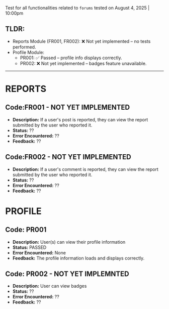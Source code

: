 Test for all functionalities related to `forums` tested on August 4, 2025 | 10:00pm

## TLDR:
- Reports Module (FR001, FR002): ❌ Not yet implemented – no tests performed.
- Profile Module:
    - PR001: ✅ Passed – profile info displays correctly.
    - PR002: ❌ Not yet implemented – badges feature unavailable.
---

# REPORTS 
## Code:FR001 - NOT YET IMPLEMENTED
- **Description:** If a user's post is reported, they can view the report submitted by the user who reported it.
- **Status:** ??
- **Error Encountered:** ??
- **Feedback:** ??

## Code:FR002 - NOT YET IMPLEMENTED
- **Description:** If a user's comment is reported, they can view the report submitted by the user who reported it.
- **Status:** ??
- **Error Encountered:** ??
- **Feedback:** ??

# PROFILE
## Code: PR001
- **Description:** User(s) can view their profile information
- **Status:** PASSED
- **Error Encountered:** None
- **Feedback:**  The profile information loads and displays correctly.

## Code: PR002 - NOT YET IMPLEMNTED
- **Description:** User can view badges
- **Status:** ??
- **Error Encountered:** ?? 
- **Feedback:** ??

